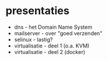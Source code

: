 # presentaties
* dns - het Domain Name System
* mailserver - over "goed verzenden"
* selinux - lastig?
* virtualisatie - deel 1 (o.a. KVM)
* virtualisatie - deel 2 (docker)
